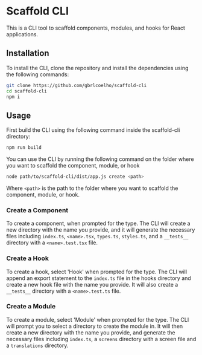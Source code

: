 # Scaffold CLI

This is a CLI tool to scaffold components, modules, and hooks for React applications.

## Installation

To install the CLI, clone the repository and install the dependencies using the following commands:

```sh
git clone https://github.com/gbrlcoelho/scaffold-cli
cd scaffold-cli
npm i
```

## Usage

First build the CLI using the following command inside the scaffold-cli directory:

```sh
npm run build
```

You can use the CLI by running the following command on the folder where you want to scaffold the component, module, or hook

```sh
node path/to/scaffold-cli/dist/app.js create <path>
```

Where `<path>` is the path to the folder where you want to scaffold the component, module, or hook.

### Create a Component

To create a component, when prompted for the type. The CLI will create a new directory with the name you provide, and it will generate the necessary files including `index.ts`, `<name>.tsx`, `types.ts`, `styles.ts`, and a `__tests__` directory with a `<name>.test.tsx` file.

### Create a Hook

To create a hook, select 'Hook' when prompted for the type. The CLI will append an export statement to the `index.ts` file in the hooks directory and create a new hook file with the name you provide. It will also create a `__tests__` directory with a `<name>.test.ts` file.

### Create a Module

To create a module, select 'Module' when prompted for the type. The CLI will prompt you to select a directory to create the module in. It will then create a new directory with the name you provide, and generate the necessary files including `index.ts`, a `screens` directory with a screen file and a `translations` directory.
